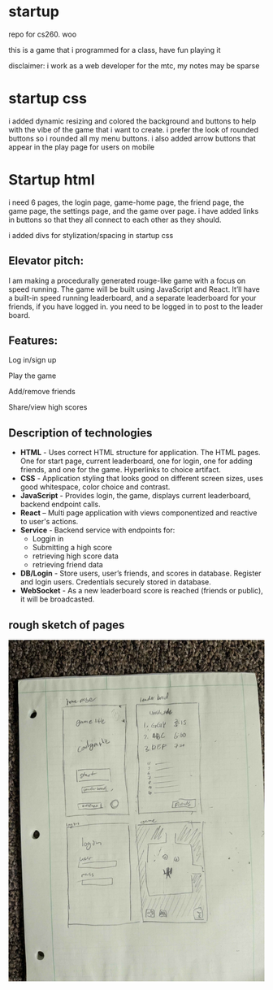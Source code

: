 # startup
repo for cs260. woo

this is a game that i programmed for a class, have fun playing it

disclaimer: i work as a web developer for the mtc, my notes may be sparse

# startup css

i added dynamic resizing and colored the background and buttons to help with the vibe of the game that i want to create. i prefer the look of rounded buttons so i rounded all my menu buttons. i also added arrow buttons that appear in the play page for users on mobile

# Startup html

i need 6 pages, the login page, game-home page, the friend page, the game page, the settings page, and the game over page. i have added links in buttons so that they all connect to each other as they should.

i added divs for stylization/spacing in startup css

## Elevator pitch:
I am making a procedurally generated rouge-like game with a focus on speed running. The game will be built using JavaScript and React. It’ll have a built-in speed running leaderboard, and a separate leaderboard for your friends, if you have logged in. you need to be logged in to post to the leader board.

## Features:
Log in/sign up

Play the game

Add/remove friends

Share/view high scores

## Description of technologies
- **HTML** - Uses correct HTML structure for application. The HTML pages. One for start page, current leaderboard, one for login, one for adding friends, and one for the game. Hyperlinks to choice artifact.
-	**CSS** - Application styling that looks good on different screen sizes, uses good whitespace, color choice and contrast.
-	**JavaScript** - Provides login, the game, displays current leaderboard, backend endpoint calls.
- **React** – Multi page application with views componentized and reactive to user's actions.
-	**Service** - Backend service with endpoints for:
    -	Loggin in
    -	Submitting a high score
    -	retrieving high score data
    -	retrieving friend data
-	**DB/Login** - Store users, user’s friends, and scores in database. Register and login users. Credentials securely stored in database.
-	**WebSocket** - As a new leaderboard score is reached (friends or public), it will be broadcasted.

## rough sketch of pages
![rough sketch of app with a home page, leaderboard page, login page, and gameplay page](rough_sketch.jpg)


